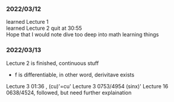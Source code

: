 ### 2022/03/12 <br>
learned Lecture 1 <br>
learned Lecture 2 quit at 30:55 <br>
Hope that I would note dive too deep into math learning things
### 2022/03/13 <br>
Lecture 2 is finished, continuous stuff
* f is differentiable, in other word, derivitave exists <br>

Lecture 3 01:36 , (cu)'=cu'
Lecture 3 0753/4954 (sinx)'
Lecture 16 0638/4524, followed, but need further explaination
